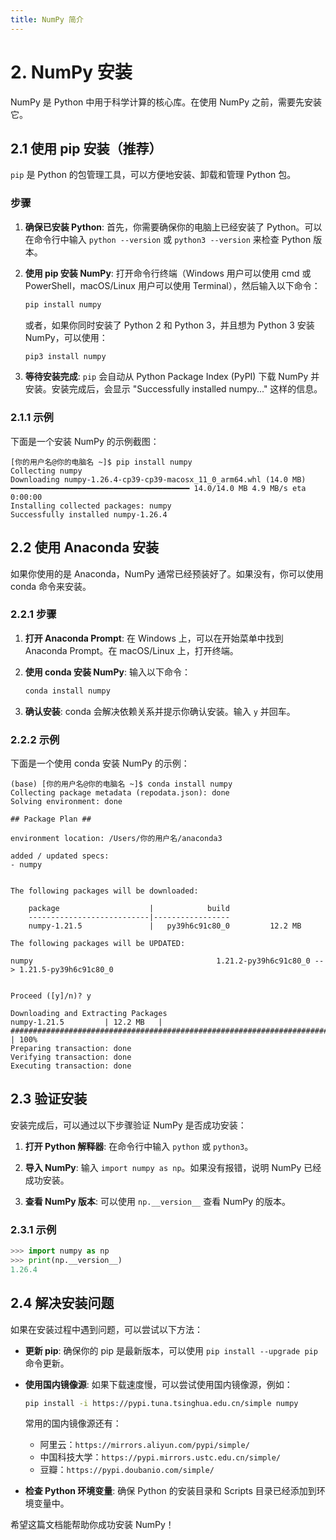 ```yaml
---
title: NumPy 简介
---
```



# 2. NumPy 安装

NumPy 是 Python 中用于科学计算的核心库。在使用 NumPy 之前，需要先安装它。

## 2.1 使用 pip 安装（推荐）

`pip` 是 Python 的包管理工具，可以方便地安装、卸载和管理 Python 包。

### 步骤

1.  **确保已安装 Python**: 首先，你需要确保你的电脑上已经安装了 Python。可以在命令行中输入 `python --version` 或 `python3 --version` 来检查 Python 版本。

2.  **使用 pip 安装 NumPy**: 打开命令行终端（Windows 用户可以使用 cmd 或 PowerShell，macOS/Linux 用户可以使用 Terminal），然后输入以下命令：

    ```bash
    pip install numpy
    ```

    或者，如果你同时安装了 Python 2 和 Python 3，并且想为 Python 3 安装 NumPy，可以使用：

    ```bash
    pip3 install numpy
    ```

3.  **等待安装完成**: `pip` 会自动从 Python Package Index (PyPI) 下载 NumPy 并安装。安装完成后，会显示 "Successfully installed numpy..." 这样的信息。

### 2.1.1 示例

下面是一个安装 NumPy 的示例截图：

```
[你的用户名@你的电脑名 ~]$ pip install numpy
Collecting numpy
Downloading numpy-1.26.4-cp39-cp39-macosx_11_0_arm64.whl (14.0 MB)
━━━━━━━━━━━━━━━━━━━━━━━━━━━━━━━━━━━━━━━━ 14.0/14.0 MB 4.9 MB/s eta 0:00:00
Installing collected packages: numpy
Successfully installed numpy-1.26.4
```

## 2.2 使用 Anaconda 安装

如果你使用的是 Anaconda，NumPy 通常已经预装好了。如果没有，你可以使用 conda 命令来安装。

### 2.2.1 步骤

1.  **打开 Anaconda Prompt**: 在 Windows 上，可以在开始菜单中找到 Anaconda Prompt。在 macOS/Linux 上，打开终端。

2.  **使用 conda 安装 NumPy**: 输入以下命令：

    ```bash
    conda install numpy
    ```

3.  **确认安装**: conda 会解决依赖关系并提示你确认安装。输入 `y` 并回车。

### 2.2.2 示例

下面是一个使用 conda 安装 NumPy 的示例：

```
(base) [你的用户名@你的电脑名 ~]$ conda install numpy
Collecting package metadata (repodata.json): done
Solving environment: done

## Package Plan ##

environment location: /Users/你的用户名/anaconda3

added / updated specs:
- numpy


The following packages will be downloaded:

    package                    |            build
    ---------------------------|-----------------
    numpy-1.21.5               |   py39h6c91c80_0         12.2 MB

The following packages will be UPDATED:

numpy                                         1.21.2-py39h6c91c80_0 --> 1.21.5-py39h6c91c80_0


Proceed ([y]/n)? y

Downloading and Extracting Packages
numpy-1.21.5         | 12.2 MB   | ############################################################################ | 100%
Preparing transaction: done
Verifying transaction: done
Executing transaction: done
```

## 2.3 验证安装

安装完成后，可以通过以下步骤验证 NumPy 是否成功安装：

1.  **打开 Python 解释器**: 在命令行中输入 `python` 或 `python3`。

2.  **导入 NumPy**: 输入 `import numpy as np`。如果没有报错，说明 NumPy 已经成功安装。

3.  **查看 NumPy 版本**: 可以使用 `np.__version__` 查看 NumPy 的版本。

### 2.3.1 示例

```python
>>> import numpy as np
>>> print(np.__version__)
1.26.4
```

## 2.4 解决安装问题

如果在安装过程中遇到问题，可以尝试以下方法：

*   **更新 pip**: 确保你的 pip 是最新版本，可以使用 `pip install --upgrade pip` 命令更新。
*   **使用国内镜像源**: 如果下载速度慢，可以尝试使用国内镜像源，例如：

    ```bash
    pip install -i https://pypi.tuna.tsinghua.edu.cn/simple numpy
    ```

    常用的国内镜像源还有：

    *   阿里云：`https://mirrors.aliyun.com/pypi/simple/`
    *   中国科技大学：`https://pypi.mirrors.ustc.edu.cn/simple/`
    *   豆瓣：`https://pypi.doubanio.com/simple/`

*   **检查 Python 环境变量**: 确保 Python 的安装目录和 Scripts 目录已经添加到环境变量中。

希望这篇文档能帮助你成功安装 NumPy！
